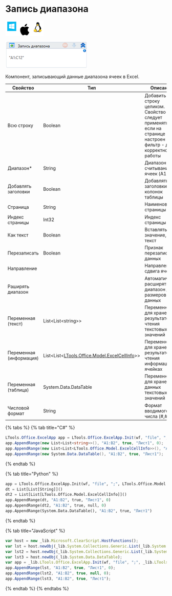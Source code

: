 # Запись диапазона

![](<../../../.gitbook/assets/image (100) (1) (56).png>)

![](<../../../.gitbook/assets/image (317).png>)

Компонент, записывающий данные диапазона ячеек в Excel.

| Свойство                | Тип                                                                          | Описание                                                        |
| ----------------------- | ---------------------------------------------------------------------------- | --------------------------------------------------------------- |
| Всю строку              | Boolean                                                                      | Добавить строку целиком. Свойство следует применять, если на странице Excel настроен фильтр - для корректной работы  |
| Диапазон\*              | String                                                                       | Диапазон считывания ячеек (A1:D12) |
| Добавлять заголовки     | Boolean                                                                      | Добавлять заголовки колонок таблицы                             |
| Страница                | String                                                                       | Наименование страницы                                           |
| Индекс страницы         | Int32                                                                        | Индекс страницы                                                 |
| Как текст               | Boolean                                                                      | Вставлять значение, как текст                                   |
| Перезаписать            | Boolean                                                                      | Признак перезаписи данных                                       |
| Направление             |                                                                              | Направление сдвига ячеек                                        |
| Раширять диапазон       |                                                                              | Автоматически расширять диапазон до размеров данных             |
| Переменная (текст)      | List\<List\<string>>                                                         | Переменная для хранения результатов чтения текстовых значений   |
| Переменная (информация) | List\<List<[LTools.Office.Model.ExcelCellInfo](datatypes/excelcellinfo.md)>> | Переменная для хранения результатов чтения информации о ячейках |
| Переменная (таблица)    | System.Data.DataTable                                                        | Переменная для хранения данных текстовых значений               |
| Числовой формат         | String                                                                       | Формат вводимого числа (#,#)                                    |

{% tabs %}
{% tab title="C#" %}
```csharp
LTools.Office.ExcelApp app = LTools.Office.ExcelApp.Init(wf, "file", ";", LTools.Office.Model.InteropTypes.DX);
app.AppendRange(new List<List<string>>(), "A1:B2", true, "Лист1", 0);
app.AppendRange(new List<List<LTools.Office.Model.ExcelCellInfo>>(), "A1:B2", true, null, 0);
app.AppendRange(new System.Data.DataTable(), "A1:B2", true, "Лист1");
```
{% endtab %}

{% tab title="Python" %}
```python
app = LTools.Office.ExcelApp.Init(wf, "file", ";", LTools.Office.Model.InteropTypes.DX)
dt = List[List[String]]()
dt2 = List[List[LTools.Office.Model.ExcelCellInfo]]()
app.AppendRange(dt, "A1:B2", true, "Лист1", 0)
app.AppendRange(dt2, "A1:B2", true, null, 0)
app.AppendRange(System.Data.DataTable(), "A1:B2", true, "Лист1")
```
{% endtab %}

{% tab title="JavaScript" %}
```javascript
var host = new _lib.Microsoft.ClearScript.HostFunctions();
var lst = host.newObj(_lib.System.Collections.Generic.List(_lib.System.Collections.Generic.List(_lib.System.String)));
var lst2 = host.newObj(_lib.System.Collections.Generic.List(_lib.System.Collections.Generic.List(_lib.LTools.Office.Model.ExcelCellInfo)));
var lst3 = host.newObj(_lib.System.Data.DataTable);
var app = _lib.LTools.Office.ExcelApp.Init(wf, "file", ";", _lib.LTools.Office.Model.InteropTypes.DX);
app.AppendRange(lst, "A1:B2", true, "Лист1", 0);
app.AppendRange(lst2, "A1:B2", true, null, 0);
app.AppendRange(lst3, "A1:B2", true, "Лист1");
```
{% endtab %}
{% endtabs %}
